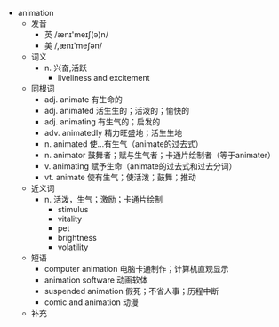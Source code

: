 - animation
  - 发音
    - 英 /ænɪ'meɪʃ(ə)n/
    - 美 /,ænɪ'meʃən/
  - 词义
    - n. 兴奋,活跃
      - liveliness and excitement
  - 同根词
    - adj. animate 有生命的
    - adj. animated 活生生的；活泼的；愉快的
    - adj. animating 有生气的；启发的
    - adv. animatedly 精力旺盛地；活生生地
    - n. animated 使…有生气（animate的过去式）
    - n. animator 鼓舞者；赋与生气者；卡通片绘制者（等于animater）
    - v. animating 赋予生命（animate的过去式和过去分词）
    - vt. animate 使有生气；使活泼；鼓舞；推动
  - 近义词
    - n. 活泼，生气；激励；卡通片绘制
      - stimulus
      - vitality
      - pet
      - brightness
      - volatility
  - 短语
    - computer animation 电脑卡通制作；计算机直观显示
    - animation software 动画软体
    - suspended animation 假死；不省人事；历程中断
    - comic and animation 动漫
  - 补充